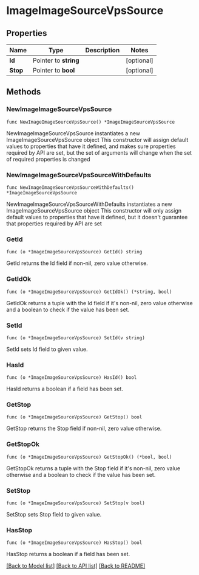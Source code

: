 # ImageImageSourceVpsSource

## Properties

Name | Type | Description | Notes
------------ | ------------- | ------------- | -------------
**Id** | Pointer to **string** |  | [optional] 
**Stop** | Pointer to **bool** |  | [optional] 

## Methods

### NewImageImageSourceVpsSource

`func NewImageImageSourceVpsSource() *ImageImageSourceVpsSource`

NewImageImageSourceVpsSource instantiates a new ImageImageSourceVpsSource object
This constructor will assign default values to properties that have it defined,
and makes sure properties required by API are set, but the set of arguments
will change when the set of required properties is changed

### NewImageImageSourceVpsSourceWithDefaults

`func NewImageImageSourceVpsSourceWithDefaults() *ImageImageSourceVpsSource`

NewImageImageSourceVpsSourceWithDefaults instantiates a new ImageImageSourceVpsSource object
This constructor will only assign default values to properties that have it defined,
but it doesn't guarantee that properties required by API are set

### GetId

`func (o *ImageImageSourceVpsSource) GetId() string`

GetId returns the Id field if non-nil, zero value otherwise.

### GetIdOk

`func (o *ImageImageSourceVpsSource) GetIdOk() (*string, bool)`

GetIdOk returns a tuple with the Id field if it's non-nil, zero value otherwise
and a boolean to check if the value has been set.

### SetId

`func (o *ImageImageSourceVpsSource) SetId(v string)`

SetId sets Id field to given value.

### HasId

`func (o *ImageImageSourceVpsSource) HasId() bool`

HasId returns a boolean if a field has been set.

### GetStop

`func (o *ImageImageSourceVpsSource) GetStop() bool`

GetStop returns the Stop field if non-nil, zero value otherwise.

### GetStopOk

`func (o *ImageImageSourceVpsSource) GetStopOk() (*bool, bool)`

GetStopOk returns a tuple with the Stop field if it's non-nil, zero value otherwise
and a boolean to check if the value has been set.

### SetStop

`func (o *ImageImageSourceVpsSource) SetStop(v bool)`

SetStop sets Stop field to given value.

### HasStop

`func (o *ImageImageSourceVpsSource) HasStop() bool`

HasStop returns a boolean if a field has been set.


[[Back to Model list]](../README.md#documentation-for-models) [[Back to API list]](../README.md#documentation-for-api-endpoints) [[Back to README]](../README.md)


